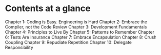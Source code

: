 # Contents at a glance

Chapter 1: Coding is Easy. Engineering is Hard
Chapter 2: Embrace the Compiler, not the Code Review
Chapter 3: Development Fundamentals
Chapter 4: Principles to Live By
Chapter 5: Patterns to Remember
Chapter 6: Tests Are Insurance
Chapter 7: Embrace Encapsulation
Chapter 8: Crush Coupling
Chapter 9: Repudiate Repetition
Chapter 10: Delegate Responsibility
